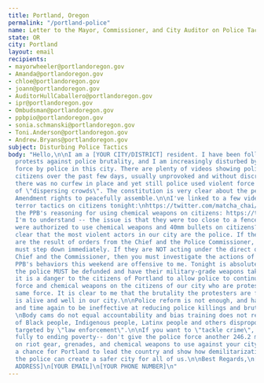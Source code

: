 ```yaml
---
title: Portland, Oregon
permalink: "/portland-police"
name: Letter to the Mayor, Commissioner, and City Auditor on Police Tactics
state: OR
city: Portland
layout: email
recipients:
- mayorwheeler@portlandoregon.gov
- Amanda@portlandoregon.gov
- chloe@portlandoregon.gov
- joann@portlandoregon.gov
- AuditorHullCaballero@portlandoregon.gov
- ipr@portlandoregon.gov
- Ombudsman@portlandoregon.gov
- ppbpio@portlandoregon.gov
- sonia.schmanski@portlandoregon.gov
- Toni.Anderson@portlandoregon.gov
- Andrew.Bryans@portlandoregon.gov
subject: Disturbing Police Tactics
body: "Hello,\n\nI am a [YOUR CITY/DISTRICT] resident. I have been following the recent
  protests against police brutality, and I am increasingly disturbed by the use of
  force by police in this city. There are plenty of videos showing police attacking
  citizens over the past few days, usually unprovoked and without discretion. Tonight,
  there was no curfew in place and yet still police used violent force in the name
  of \"dispersing crowds\". The constitution is very clear about the peoples' First
  Amendment rights to peacefully assemble.\n\nI've linked to a few videos of PPB using
  terror tactics on citizens tonight:\nhttps://twitter.com/matcha_chai/status/1268043556913987584\nhttps://twitter.com/CAIROregon/status/1268039476938305536\nhttps://twitter.com/alex_zee/status/1268047762848800768\nHere's
  the PPB's reasoning for using chemical weapons on citizens: https://twitter.com/PortlandPolice/status/1268042456148271104\n\nIf
  I'm to understand -- the issue is that they were too close to a fence? So the police
  were authorized to use chemical weapons and 40mm bullets on citizens? It is increasingly
  clear that the most violent actors in our city are the police. If their terror tactics
  are the result of orders from the Chief and the Police Commissioner, then you both
  must step down immediately. If they are NOT acting under the direct orders of the
  Chief and the Commissioner, then you must investigate the actions of these officers.\n\nThe
  PPB's behaviors this weekend are offensive to me. Tonight is absolute proof that
  the police MUST be defunded and have their military-grade weapons taken away --
  it is a danger to the citizens of Portland to allow police to continue using violent
  force and chemical weapons on the citizens of our city who are protesting that very
  same force. It is clear to me that the brutality the protesters are fighting against
  is alive and well in our city.\n\nPolice reform is not enough, and has proven time
  and time again to be ineffective at reducing police killings and brutality \n[https://www.theguardian.com/commentisfree/2020/may/31/the-answer-to-police-violence-is-not-reform-its-defunding-heres-why].
  \nBody cams do not equal accountability and bias training does not reduce the number
  of Black people, Indigenous people, Latinx people and others disproportionately
  targeted by \"law enforcement\".\n\nIf you want to \"tackle crime\", dedicate yourselves
  fully to ending poverty-- don't give the police force another 246.2 million to spend
  on riot gear, grenades, and chemical weapons to use against your city.\n\nNow is
  a chance for Portland to lead the country and show how demilitarization and defunding
  the police can create a safer city for all of us.\n\nBest Regards,\n[YOUR NAME]\n[YOUR
  ADDRESS]\n[YOUR EMAIL]\n[YOUR PHONE NUMBER]\n"
---
```


